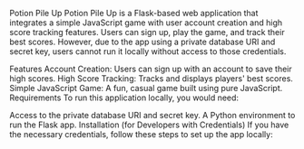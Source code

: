 Potion Pile Up
Potion Pile Up is a Flask-based web application that integrates a simple JavaScript game with user account creation and high score tracking features. Users can sign up, play the game, and track their best scores. However, due to the app using a private database URI and secret key, users cannot run it locally without access to those credentials.

Features
Account Creation: Users can sign up with an account to save their high scores.
High Score Tracking: Tracks and displays players' best scores.
Simple JavaScript Game: A fun, casual game built using pure JavaScript.
Requirements
To run this application locally, you would need:

Access to the private database URI and secret key.
A Python environment to run the Flask app.
Installation (for Developers with Credentials)
If you have the necessary credentials, follow these steps to set up the app locally:
